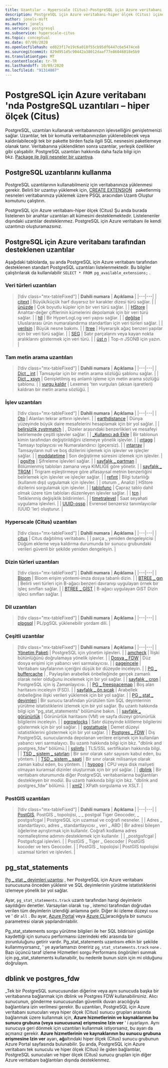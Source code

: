 ```yaml
---
title: Uzantılar – Hyperscale (Citus)-PostgreSQL için Azure veritabanı
description: PostgreSQL için Azure veritabanı-hiper ölçek (Citus) içindeki uzantıları kullanarak veritabanınızın işlevselliğini genişletme yeteneğini açıklar
author: jonels-msft
ms.author: jonels
ms.service: postgresql
ms.subservice: hyperscale-citus
ms.topic: conceptual
ms.date: 07/09/2020
ms.openlocfilehash: ed023f17e19c6a018f55cb95df6447c6e5474ce8
ms.sourcegitcommit: 829d951d5c90442a38012daaf77e86046018e5b9
ms.translationtype: MT
ms.contentlocale: tr-TR
ms.lasthandoff: 10/09/2020
ms.locfileid: "91314887"
---
```

# <a name="postgresql-extensions-in-azure-database-for-postgresql--hyperscale-citus"></a>PostgreSQL için Azure veritabanı 'nda PostgreSQL uzantıları – hiper ölçek (Citus)

PostgreSQL, uzantıları kullanarak veritabanınızın işlevselliğini genişletmenizi sağlar. Uzantılar, tek bir komutla veritabanınızdan yüklenebilecek veya kaldırılabileceği tek bir pakette birden fazla ilgili SQL nesnesini paketlemeye olanak tanır. Veritabanına yüklendikten sonra uzantılar, yerleşik özellikler gibi çalışabilir. PostgreSQL uzantıları hakkında daha fazla bilgi için bkz. [Package ile ilgili nesneler bir uzantıya](https://www.postgresql.org/docs/current/static/extend-extensions.html).

## <a name="use-postgresql-extensions"></a>PostgreSQL uzantılarını kullanma

PostgreSQL uzantılarının kullanabilmeniz için veritabanınıza yüklenmesi gerekir. Belirli bir uzantıyı yüklemek için, [CREATE EXTENSION](https://www.postgresql.org/docs/current/static/sql-createextension.html)   paketlenmiş nesneleri veritabanınıza yüklemek üzere PSQL aracından Uzantı Oluştur komutunu çalıştırın.

PostgreSQL için Azure veritabanı-hiper ölçek (Citus) Şu anda burada listelenen bir anahtar uzantıları alt kümesini desteklemektedir. Listelenenler dışındaki uzantılar desteklenmez. PostgreSQL için Azure veritabanı ile kendi uzantınızı oluşturamazsınız.

## <a name="extensions-supported-by-azure-database-for-postgresql"></a>PostgreSQL için Azure veritabanı tarafından desteklenen uzantılar

Aşağıdaki tablolarda, şu anda PostgreSQL için Azure veritabanı tarafından desteklenen standart PostgreSQL uzantıları listelenmektedir. Bu bilgiler çalıştırılarak da kullanılabilir `SELECT * FROM pg_available_extensions;` .

### <a name="data-types-extensions"></a>Veri türleri uzantıları

> [!div class="mx-tableFixed"]
> | **Dahili numara** | **Açıklama** |
> |---|---|
> | [citext](https://www.postgresql.org/docs/current/static/citext.html) | Büyük/küçük harf duyarsız bir karakter dizesi türü sağlar. |
> | [ünüzde](https://www.postgresql.org/docs/current/static/cube.html) | Çok boyutlu küpler için bir veri türü sağlar. |
> | [HStore](https://www.postgresql.org/docs/current/static/hstore.html) | Anahtar-değer çiftlerinin kümelerini depolamak için bir veri türü sağlar. |
> | [hll](https://github.com/citusdata/postgresql-hll) | Bir HyperLogLog veri yapısı sağlar. |
> | [değilse](https://www.postgresql.org/docs/current/static/isn.html) | Uluslararası ürün numaralandırma standartları için veri türleri sağlar. |
> | [verilsin](https://www.postgresql.org/docs/current/lo.html) | Büyük nesne bakımı. |
> | [ltree](https://www.postgresql.org/docs/current/static/ltree.html) | Hiyerarşik ağaç benzeri yapılar için bir veri türü sağlar. |
> | [SEG](https://www.postgresql.org/docs/current/seg.html) | Satır parçalarını veya kayan nokta aralıklarını göstermek için veri türü. |
> | [üst n](https://github.com/citusdata/postgresql-topn/) | Top-n JSONB için yazın. |

### <a name="full-text-search-extensions"></a>Tam metin arama uzantıları

> [!div class="mx-tableFixed"]
> | **Dahili numara** | **Açıklama** |
> |---|---|
> | [Dict \_ int](https://www.postgresql.org/docs/current/static/dict-int.html) | Tamsayılar için bir metin arama sözlüğü şablonu sağlar. |
> | [Dict \_ xsyn](https://www.postgresql.org/docs/current/dict-xsyn.html) | Genişletilmiş eş anlamlı işleme için metin arama sözlüğü şablonu. |
> | [vurgu kaldır](https://www.postgresql.org/docs/current/static/unaccent.html) | Lexemes 'ten vurguları (aksan işaretleri) kaldıran bir metin arama sözlüğü. |

### <a name="functions-extensions"></a>İşlev uzantıları

> [!div class="mx-tableFixed"]
> | **Dahili numara** | **Açıklama** |
> |---|---|
> | [Oto](https://www.postgresql.org/docs/current/contrib-spi.html#id-1.11.7.45.7) | Alanları tekrar arttırın işlevleri. |
> | [earthdistance](https://www.postgresql.org/docs/current/static/earthdistance.html) | Dünya yüzeyinde büyük daire mesafelerini hesaplamak için bir yol sağlar. |
> | [belirsizlik zystrmatch](https://www.postgresql.org/docs/current/static/fuzzystrmatch.html) | , Dizeler arasındaki benzerlikleri ve mesafeyi belirlemede çeşitli işlevler sağlar. |
> | [\_Kullanıcı adı Ekle](https://www.postgresql.org/docs/current/contrib-spi.html#id-1.11.7.45.8) | Bir tablonun kimin tarafından değiştirildiğini izlemeye yönelik işlevler. |
> | [ıntagg](https://www.postgresql.org/docs/current/intagg.html) | Tamsayı toplayıcısı ve Numaralandırıcı (geçersiz). |
> | [ıntarray](https://www.postgresql.org/docs/current/static/intarray.html) | Tamsayıların null ve boş dizilerini işlemek için işlevler ve işleçler sağlar. |
> | [moddatetime](https://www.postgresql.org/docs/current/contrib-spi.html#id-1.11.7.45.9) | Son değiştirme süresini izlemek için işlevler. |
> | [pgşifre](https://www.postgresql.org/docs/current/static/pgcrypto.html) | Şifreleme işlevleri sağlar. |
> | [sayfalık \_ partman](https://pgxn.org/dist/pg_partman/doc/pg_partman.html) | Bölümlenmiş tabloları zamana veya KIMLIĞE göre yönetir. |
> | [sayfalık \_ TRGM](https://www.postgresql.org/docs/current/static/pgtrgm.html) | Trigram eşleştirmeye göre alfasayısal metnin benzerliğini belirlemek için işlevler ve işleçler sağlar. |
> | [refınt](https://www.postgresql.org/docs/current/contrib-spi.html#id-1.11.7.45.5) | Bilgi tutarlılığı (kullanım dışı) uygulamak için işlevler. |
> | oturum \_ Analizi | HStore dizilerini sorgulamak için işlevler. |
> | [tablofunc](https://www.postgresql.org/docs/current/static/tablefunc.html) | Çapraz tablo dahil olmak üzere tüm tabloları düzenleyen işlevler sağlar. |
> | [tcn](https://www.postgresql.org/docs/current/tcn.html) | Tetiklenmiş değişiklik bildirimleri. |
> | [timetralevel](https://www.postgresql.org/docs/current/contrib-spi.html#id-1.11.7.45.6) | Saat seyahati uygulama işlevleri. |
> | [UUID-ossp](https://www.postgresql.org/docs/current/static/uuid-ossp.html) | Evrensel benzersiz tanımlayıcılar (UUID 'ler) oluşturur. |

### <a name="hyperscale-citus-extensions"></a>Hyperscale (Citus) uzantıları

> [!div class="mx-tableFixed"]
> | **Dahili numara** | **Açıklama** |
> |---|---|
> | [citus](https://github.com/citusdata/citus) | Citus dağıtılmış veritabanı. |
> | parça \_ yeniden dengeleyicisi | Düğüm ekleme veya kaldırma durumunda bir sunucu grubundaki verileri güvenli bir şekilde yeniden dengeleyin. |

### <a name="index-types-extensions"></a>Dizin türleri uzantıları

> [!div class="mx-tableFixed"]
> | **Dahili numara** | **Açıklama** |
> |---|---|
> | [Bloom](https://www.postgresql.org/docs/current/bloom.html) | Bloom erişim yöntemi-imza dosya tabanlı dizin. |
> | [BTREE \_ gın](https://www.postgresql.org/docs/current/static/btree-gin.html) | Belirli veri türleri için B-ağacı benzeri davranışı uygulayan örnek bir işleç sınıfları sağlar. |
> | [BTREE \_ GİST](https://www.postgresql.org/docs/current/static/btree-gist.html) | B-ağacı uygulayan GiST Dizin işleci sınıfları sağlar. |

### <a name="language-extensions"></a>Dil uzantıları

> [!div class="mx-tableFixed"]
> | **Dahili numara** | **Açıklama** |
> |---|---|
> | [plpgsql](https://www.postgresql.org/docs/current/static/plpgsql.html) | PL/pgSQL yüklenebilir yordam dili. |

### <a name="miscellaneous-extensions"></a>Çeşitli uzantılar

> [!div class="mx-tableFixed"]
> | **Dahili numara** | **Açıklama** |
> |---|---|
> | [Yönetim Paketi](https://www.postgresql.org/docs/current/adminpack.html) | PostgreSQL için yönetim işlevleri. |
> | [amcheck](https://www.postgresql.org/docs/current/amcheck.html) | İlişki bütünlüğünü doğrulamaya yönelik işlevler. |
> | [Dosya \_ FDW](https://www.postgresql.org/docs/current/file-fdw.html) | Düz dosya erişimi için yabancı veri sarmalayıcısı. |
> | [pageincele](https://www.postgresql.org/docs/current/pageinspect.html) | Veritabanı sayfalarının içeriğini düşük bir düzeyde inceleyin. |
> | [PG \_ buffercache](https://www.postgresql.org/docs/current/static/pgbuffercache.html) | , Paylaşılan arabellek önbelleğinde gerçek zamanlı olarak neler olduğunu incelemek için bir yol sağlar. |
> | [sayfalık \_ cron](https://github.com/citusdata/pg_cron) | PostgreSQL için iş Zamanlayıcısı. |
> | [PG \_ freespacemap](https://www.postgresql.org/docs/current/pgfreespacemap.html) | Boş alan haritasını inceleyin (FSD). |
> | [sayfalık \_ ön sıcak](https://www.postgresql.org/docs/current/static/pgprewarm.html) | Arabellek önbelleğine ilişki verileri yüklemek için bir yol sağlar. |
> | [PG \_ stat \_ deyimleri](https://www.postgresql.org/docs/current/static/pgstatstatements.html) | Bir sunucu tarafından yürütülen tüm SQL deyimlerinin yürütme istatistiklerini izlemek için bir yol sağlar. Bu uzantı hakkında bilgi için "pg_stat_statements" bölümüne bakın. |
> | [sayfalık \_ görünürlük](https://www.postgresql.org/docs/current/pgvisibility.html) | Görünürlük haritasını (VM) ve sayfa düzeyi görünürlük bilgilerini inceleyin. |
> | [pgrowlocks](https://www.postgresql.org/docs/current/static/pgrowlocks.html) | Satır düzeyinde kilitleme bilgilerini göstermek için bir yol sağlar. |
> | [pgstattuple](https://www.postgresql.org/docs/current/static/pgstattuple.html) | Demet düzeyi istatistiklerini göstermek için bir yol sağlar. |
> | [Postgres \_ FDW](https://www.postgresql.org/docs/current/static/postgres-fdw.html) | Dış PostgreSQL sunucularında depolanan verilere erişmek için kullanılan yabancı veri sarmalayıcı. Bu uzantı hakkında bilgi için bkz. "dblink and postgres_fdw" bölümü.|
> | [sslinfo](https://www.postgresql.org/docs/current/sslinfo.html) | TLS/SSL sertifikaları hakkında bilgi. |
> | [TSD \_ sistem \_ satırları](https://www.postgresql.org/docs/current/tsm-system-rows.html) | Bir sınır olarak satır sayısını kabul eden, bu yöntem. |
> | [TSD \_ sistem \_ saati](https://www.postgresql.org/docs/current/tsm-system-time.html) | Bir sınır olarak milisaniye olarak zaman kabul eden, bu yöntem. |
> | [hypopg](https://hypopg.readthedocs.io/en/latest/) | CPU veya disk maliyeti olmayan kuramsal dizinler oluşturmak için bir yol sağlar. |
> | [dblink](https://www.postgresql.org/docs/current/dblink.html) | Bir veritabanı oturumunda diğer PostgreSQL veritabanlarına bağlantıları destekleyen bir modül. Bu uzantı hakkında bilgi için bkz. "dblink and postgres_fdw" bölümü. |
> | [xml2](https://www.postgresql.org/docs/current/xml2.html) | XPath sorgulama ve XSLT. |


### <a name="postgis-extensions"></a>PostGIS uzantıları

> [!div class="mx-tableFixed"]
> | **Dahili numara** | **Açıklama** |
> |---|---|
> | [PostGIS](https://www.postgis.net/), PostGIS \_ topolojisi, \_ \_ postgıal Tiger Geocoder, \_ postgısfcgal | PostgreSQL için uzamsal ve coğrafi nesneler. |
> | Adres \_ standartlayıcı, adres \_ standartlayıcısı \_ veri \_ ABD | Bir adresi bileşen öğelerine ayrıştırmak için kullanılır. Coğrafi kodlama adres normalleştirme adımını desteklemek için kullanılır. |
> | \_postgısfcgal | Postgısfcgal işlevleri. |
> | PostGIS \_ Tiger \_ Geocoder | PostGIS kocoder ve ters Geocoder. |
> | PostGIS \_ topolojisi | PostGIS topolojisi uzamsal türleri ve işlevleri. |


## <a name="pg_stat_statements"></a>pg_stat_statements
[Pg \_ stat \_ deyimleri uzantısı](https://www.postgresql.org/docs/current/pgstatstatements.html) , her PostgreSQL için Azure veritabanı sunucusuna önceden yüklenir ve SQL deyimlerinin yürütme istatistiklerini izlemeye yönelik bir yol sağlar.

Ayar, `pg_stat_statements.track` uzantı tarafından hangi deyimlerin sayıldığını denetler. Varsayılan olarak `top` , istemci tarafından doğrudan verilen tüm deyimlerin izlendiği anlamına gelir. Diğer iki izleme düzeyi `none` ve ' dir `all` . Bu ayar, [Azure Portal](https://docs.microsoft.com/azure/postgresql/howto-configure-server-parameters-using-portal) veya [Azure CLI](https://docs.microsoft.com/azure/postgresql/howto-configure-server-parameters-using-cli)aracılığıyla bir sunucu parametresi olarak yapılandırılabilir.

Pg_stat_statements sorgu yürütme bilgileri ile her SQL bildirisini günlüğe kaydettiği için sunucu performansı üzerindeki etki arasında bir zorunluluğunu getirir vardır. Pg_stat_statements uzantısını etkin bir şekilde kullanmıyorsanız, ' ye ayarlamanızı öneririz `pg_stat_statements.track` `none` . Bazı üçüncü taraf izleme Hizmetleri sorgu Performans öngörüleri sunmak için pg_stat_statements kullanabilir, bu nedenle bunun sizin için mi olduğunu doğrulayın.

## <a name="dblink-and-postgres_fdw"></a>dblink ve postgres_fdw

\_Tek bir PostgreSQL sunucusundan diğerine veya aynı sunucuda başka bir veritabanına bağlanmak için dblink ve Postgres FDW kullanabilirsiniz.  Alıcı sunucunun, gönderme sunucusundan güvenlik duvarı aracılığıyla bağlantılara izin verilmesi gerekir.  Bu uzantıları, PostgreSQL için Azure veritabanı sunucuları veya hiper ölçek (Citus) sunucu grupları arasında bağlanmak üzere kullanmak için, **Azure hizmetlerinin ve kaynaklarının bu sunucu grubuna (veya sunucusuna) erişmesine Izin ver** ' i ayarlayın.  Aynı sunucuya geri dönmek için uzantıları kullanmak istiyorsanız, bu ayarı da açmanız gerekir.
**Azure hizmetlerinin ve kaynaklarının bu sunucu grubuna erişmesine Izin ver** ayarı, **ağ**altındaki hiper ölçek (Citus) sunucu grubunun Azure Portal sayfasında bulunabilir.  Şu anda, PostgreSQL için Azure veritabanı tek sunuculu ve hiper ölçek (Citus) ile giden bağlantılar, PostgreSQL sunucuları ve hiper ölçek (Citus) sunucu grupları için diğer Azure veritabanı bağlantıları dışında desteklenmez.
